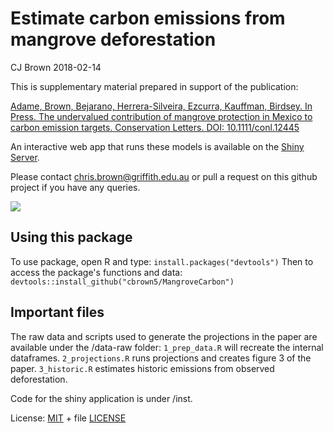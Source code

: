 # Estimate carbon emissions from mangrove deforestation

 CJ Brown 2018-02-14

 This is supplementary material prepared in support of the publication:

[Adame, Brown, Bejarano, Herrera-Silveira, Ezcurra, Kauffman, Birdsey. In Press. The undervalued contribution of mangrove protection in Mexico to carbon emission targets. Conservation Letters. DOI: 10.1111/conl.12445](http://onlinelibrary.wiley.com/doi/10.1111/conl.12445/full)

An interactive web app that runs these models is available on the [Shiny Server](https://seascapemodels.shinyapps.io/inst/).

Please contact chris.brown@griffith.edu.au or pull a request on this github project if you have any queries.

![](results/figures/cumulative_emissions.png)

## Using this package

To use package, open R and type:
`install.packages("devtools")`
Then to access the package's functions and data:
`devtools::install_github("cbrown5/MangroveCarbon")`

## Important files

The raw data and scripts used to generate the projections in the paper are available under the /data-raw folder:
`1_prep_data.R` will recreate the internal dataframes.
`2_projections.R` runs projections and creates figure 3 of the paper.
`3_historic.R` estimates historic emissions from observed deforestation.

Code for the shiny application is under /inst.

License: [MIT](https://opensource.org/licenses/MIT) + file [LICENSE](/LICENSE)
